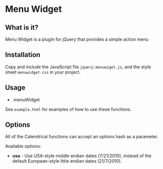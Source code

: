 # Menu Widget

## What is it?

Menu Widget is a plugin for jQuery that provides a simple action menu

## Installation

Copy and include the JavaScript file `jquery.menuwiget.js`, and the style sheet `menuwidget.css` in your project.

## Usage

  * .menuWidget
  
See `example.html` for examples of how to use these functions.

## Options

All of the Calendrical functions can accept an options hash as a parameter.

Available options:

  * __usa__ - Use USA-style middle endian dates (7/21/2010), instead of the default European-style little endian dates (21/7/2010).
